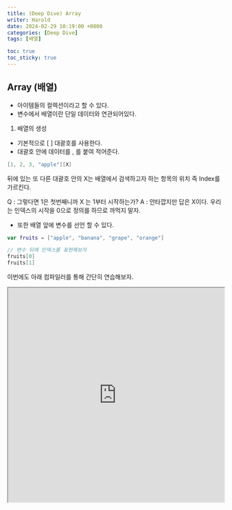 ```yaml
---
title: (Deep Dive) Array
writer: Harold
date: 2024-02-29 10:19:00 +0800
categories: [Deep Dive]
tags: [배열]

toc: true
toc_sticky: true
---
```


## Array (배열)
- 아이템들의 컬렉션이라고 할 수 있다.
- 변수에서 배열이란 단일 데이터와 연관되어있다.

1. 배열의 생성
- 기본적으로 [ ] 대괄호를 사용한다.
- 대괄호 안에 데이터를 , 를 붙여 적어준다.
```swift
[1, 2, 3, "apple"][X]
```
뒤에 있는 또 다른 대괄호 안의 X는 배열에서 검색하고자 하는 항목의 위치 즉 Index를 가르킨다.

Q : 그렇다면 1은 첫번째니까 X 는 1부터 시작하는가?
A : 안타깝지만 답은 X이다. 우리는 인덱스의 시작을 0으로 정의를 하므로 까먹지 말자.

- 또한 배열 앞에 변수를 선언 할 수 있다.
```swift
var fruits = ["apple", "banana", "grape", "orange"]

// 변수 뒤에 인덱스를 표현해보자
fruits[0]
fruits[1]
```


이번에도 아래 컴파일러를 통해 간단히 연습해보자.

<iframe src="https://paiza.io/projects/e/WKfD-BGJ56qEc0hDGODPpw?theme=twilight" width="100%" height="500" scrolling="no" seamless="seamless"></iframe>
